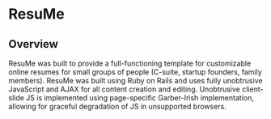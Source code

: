 # ResuMe

## Overview
ResuMe was built to provide a full-functioning template for customizable online resumes for small groups of people (C-suite, startup founders, family members). ResuMe was built using Ruby on Rails and uses fully unobtrusive JavaScript and AJAX for all content creation and editing. Unobtrusive client-slide JS is implemented using page-specific Garber-Irish implementation, allowing for graceful degradation of JS in unsupported browsers.
